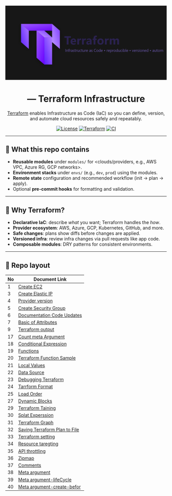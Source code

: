 
![My Image](./assets/logo.png)
<h1 align="center"><strong><Project Name> — Terraform Infrastructure</strong></h1>

<p align="center">
  <a href="https://www.terraform.io/">Terraform</a> enables Infrastructure as Code (IaC) so you can define, version, and automate cloud resources safely and repeatably.
</p>

<p align="center">
  <a href="#"><img alt="License" src="https://img.shields.io/badge/license-MIT-6A00FF"></a>
  <a href="#"><img alt="Terraform" src="https://img.shields.io/badge/Terraform-%3E%3D%201.6-5B20FF"></a>
  <a href="#"><img alt="CI" src="https://img.shields.io/badge/CI-GitHub%20Actions-active-9C5CFF"></a>
</p>

---

## 📌 What this repo contains

- **Reusable modules** under `modules/` for <clouds/providers, e.g., AWS VPC, Azure RG, GCP networks>.
- **Environment stacks** under `envs/` (e.g., `dev`, `prod`) using the modules.
- **Remote state** configuration and recommended workflow (init → plan → apply).
- Optional **pre-commit hooks** for formatting and validation.

---

## 🔎 Why Terraform?

- **Declarative IaC**: describe *what* you want; Terraform handles the *how*.
- **Provider ecosystem**: AWS, Azure, GCP, Kubernetes, GitHub, and more.
- **Safe changes**: plans show diffs before changes are applied.
- **Versioned infra**: review infra changes via pull requests like app code.
- **Composable modules**: DRY patterns for consistent environments.

---

## 🧭 Repo layout



| No | Document Link |
|-------|---------------|
|1 | [Create EC2][PID1]|
|3 | [Create Elastic IP][PID3]|
|4 | [Provider version][PID4]|
|5| [Create Security Group][PID5]|
|6| [Documentation Code Updates][PID6]|
|7 | [Basic of Attributes][PID7]
|9 | [Terraform output][PID9]
|17| [Count meta Argument][PID17]|
|18| [Conditional Expression][PID18]|
|19| [Functions][PID19]|
|20| [Terraform Function Sample][PID20]|
|21| [Local Values][PID21]|
|22| [Data Source][PID22]|
|23| [Debugging Terraform][PID23]|
|24| [Tarrform Format][PID24]|
|25| [Load Order][PID25]|
|27| [Dynamic Blocks][PID27]|
|29| [Terraform Taining][PID29]|
|30| [Splat Experssion][PID30]|
|31| [Terraform Graph][PID31]|
|32| [Saving Terraform Plan to File][PID32]|
|33| [Terraform setting][PID33]|
|34| [Resource taregting][PID34]|
|35| [API throttling][PID35]|
|36| [Zipmap][PID36]|
|37| [Comments][PID37]|
|38| [Meta argument][PID38]|
|39| [Meta argument-lifeCycle][PID38]|
|40| [Meta argument-create-befor][PID40]|














[PID1]: <./AWS/01-Create EC2/>
[PID3]: <./AWS/03-Create Elastic IP/>
[PID4]: <./AWS/04-Provider versioning/>
[PID5]: <./AWS/05-Create Security Group/>
[PID6]: <./AWS/06-Documentation Code Updates/>
[PID7]: <./AWS/07-Basic of Attributes/>
[PID9]: <./AWS/09-Terraform output/>
[PID17]: <./AWS/17-Count meta argument>
[PID18]: <./AWS/18- Conditional Expression>
[PID19]: <./AWS/19-Functions/>
[PID20]: <./AWS/20-Terraform Functions sample>
[PID21]: <./AWS/21-local Values>
[PID22]: <./AWS/22-Data Source>
[PID23]: <./AWS/23-Debugging Terraform>
[PID24]: <./AWS/24-Terraform format>
[PID25]: <./AWS/25-Load Order/>
[PID27]: <./AWS/27-Dynamic Blocks/>
[PID29]: <./AWS/29-Terraform Taint/>
[PID30]: <./AWS/30-Splat Expression/>
[PID31]: <./AWS/31-Terraform_graph/>
[PID32]: <./AWS/32-Saving Terraform Plan to file/>
[PID33]: <./AWS/33-Terraform setting/>
[PID34]: <./AWS/34-Resource Targeting/>
[PID35]: <./AWS/35-API throttling/>
[PID36]: <./AWS/36-zipmap>
[PID37]: <./AWS/37-Comments>
[PID38]: <./AWS/38-Meta argument>
[PID39]: <./AWS/39-Meta-Argument - LifeCycle>
[PID40]: <./AWS/40-LifeCycle Meta-Argument - Create before>
